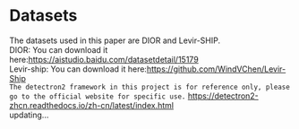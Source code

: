 Datasets  
====
The datasets used in this paper are DIOR and Levir-SHIP.  
DIOR: 
You can download it here:https://aistudio.baidu.com/datasetdetail/15179  
Levir-ship: 
You can download it here:https://github.com/WindVChen/Levir-Ship  
`The detectron2 framework in this project is for reference only, please go to the official website for specific use.`
https://detectron2-zhcn.readthedocs.io/zh-cn/latest/index.html  
updating...

